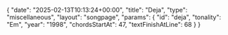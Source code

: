 {
    "date": "2025-02-13T10:13:24+00:00",
    "title": "Deja",
    "type": "miscellaneous",
    "layout": "songpage",
    "params": {
        "id": "deja",
        "tonality": "Em",
        "year": "1998",
        "chordsStartAt": 47,
        "textFinishAtLine": 68
    }
}